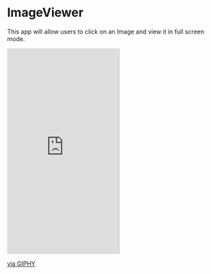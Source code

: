 # ImageViewer
This app will allow users to click on an Image and view it in full screen mode.
<iframe src="https://giphy.com/embed/eFrQ4jv2U16Tu" width="264" height="480" frameBorder="0" class="giphy-embed" allowFullScreen></iframe><p><a href="https://giphy.com/gifs/eFrQ4jv2U16Tu">via GIPHY</a></p>
